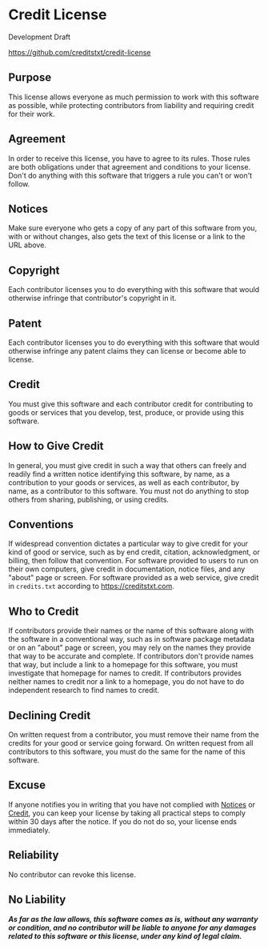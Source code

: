 # Credit License

Development Draft

<https://github.com/creditstxt/credit-license>

## Purpose

This license allows everyone as much permission to work with this software as possible, while protecting contributors from liability and requiring credit for their work.

## Agreement

In order to receive this license, you have to agree to its rules.  Those rules are both obligations under that agreement and conditions to your license.  Don't do anything with this software that triggers a rule you can't or won't follow.

## Notices

Make sure everyone who gets a copy of any part of this software from you, with or without changes, also gets the text of this license or a link to the URL above.

## Copyright

Each contributor licenses you to do everything with this software that would otherwise infringe that contributor's copyright in it.

## Patent

Each contributor licenses you to do everything with this software that would otherwise infringe any patent claims they can license or become able to license.

<!-- Start Add-On -->
## Credit

You must give this software and each contributor credit for contributing to goods or services that you develop, test, produce, or provide using this software.

## How to Give Credit

In general, you must give credit in such a way that others can freely and readily find a written notice identifying this software, by name, as a contribution to your goods or services, as well as each contributor, by name, as a contributor to this software.  You must not do anything to stop others from sharing, publishing, or using credits.

## Conventions

If widespread convention dictates a particular way to give credit for your kind of good or service, such as by end credit, citation, acknowledgment, or billing, then follow that convention.  For software provided to users to run on their own computers, give credit in documentation, notice files, and any "about" page or screen.  For software provided as a web service, give credit in `credits.txt` according to <https://creditstxt.com>.

## Who to Credit

If contributors provide their names or the name of this software along with the software in a conventional way, such as in software package metadata or on an "about" page or screen, you may rely on the names they provide that way to be accurate and complete.  If contributors don't provide names that way, but include a link to a homepage for this software, you must investigate that homepage for names to credit.  If contributors provides neither names to credit nor a link to a homepage, you do not have to do independent research to find names to credit.

## Declining Credit

On written request from a contributor, you must remove their name from the credits for your good or service going forward.  On written request from all contributors to this software, you must do the same for the name of this software.

<!-- End Add-On -->
## Excuse

If anyone notifies you in writing that you have not complied with [Notices](#notices) or [Credit](#credit), you can keep your license by taking all practical steps to comply within 30 days after the notice.  If you do not do so, your license ends immediately.

## Reliability

No contributor can revoke this license.

## No Liability

***As far as the law allows, this software comes as is, without any warranty or condition, and no contributor will be liable to anyone for any damages related to this software or this license, under any kind of legal claim.***
